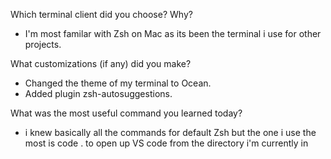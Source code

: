Which terminal client did you choose? Why?

- I'm most familar with Zsh on Mac as its been the terminal i use for other projects.

What customizations (if any) did you make?

- Changed the theme of my terminal to Ocean.
- Added plugin zsh-autosuggestions.

What was the most useful command you learned today?

- i knew basically all the commands for default Zsh but the one i use the most is code . to open up VS code from the directory i'm currently in
